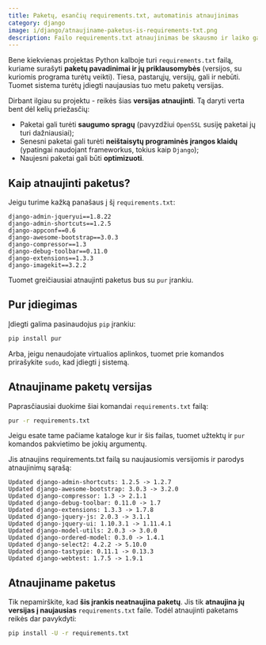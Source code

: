 ```yaml
---
title: Paketų, esančių requirements.txt, automatinis atnaujinimas
category: django
image: i/django/atnaujiname-paketus-is-requirements-txt.png
description: Failo requirements.txt atnaujinimas be skausmo ir laiko gaišimo su Pur komanda. Kaip naudotis ir ką ji gali padėti Python programuotojams.
---
```


Bene kiekvienas projektas Python kalboje turi `requirements.txt` failą, kuriame surašyti **paketų pavadinimai ir jų priklausomybės** (versijos, su kuriomis programa turėtų veikti). Tiesa, pastarųjų, versijų, gali ir nebūti. Tuomet sistema turėtų įdiegti naujausias tuo metu paketų versijas.

Dirbant ilgiau su projektu - reikės šias **versijas atnaujinti**. Tą daryti verta bent dėl kelių priežasčių:

* Paketai gali turėti **saugumo spragų** (pavyzdžiui `OpenSSL` susiję paketai jų turi dažniausiai);
* Senesni paketai gali turėti **neištaisytų programinės įrangos klaidų** (ypatingai naudojant frameworkus, tokius kaip `Django`);
* Naujesni paketai gali būti **optimizuoti**.

## Kaip atnaujinti paketus?

Jeigu turime kažką panašaus į šį `requirements.txt`:

    django-admin-jqueryui==1.8.22
    django-admin-shortcuts==1.2.5
    django-appconf==0.6
    django-awesome-bootstrap==3.0.3
    django-compressor==1.3
    django-debug-toolbar==0.11.0
    django-extensions==1.3.3
    django-imagekit==3.2.2

Tuomet greičiausiai atnaujinti paketus bus su `pur` įrankiu.

## Pur įdiegimas

Įdiegti galima pasinaudojus `pip` įrankiu:

```bash
pip install pur
```

Arba, jeigu nenaudojate virtualios aplinkos, tuomet prie komandos prirašykite `sudo`, kad įdiegti į sistemą.

## Atnaujiname paketų versijas

Paprasčiausiai duokime šiai komandai `requirements.txt` failą:

```bash
pur -r requirements.txt
```

Jeigu esate tame pačiame kataloge kur ir šis failas, tuomet užtektų ir `pur` komandos pakvietimo be jokių argumentų.

Jis atnaujins requirements.txt failą su naujausiomis versijomis ir parodys atnaujinimų sąrašą:

    Updated django-admin-shortcuts: 1.2.5 -> 1.2.7
    Updated django-awesome-bootstrap: 3.0.3 -> 3.2.0
    Updated django-compressor: 1.3 -> 2.1.1
    Updated django-debug-toolbar: 0.11.0 -> 1.7
    Updated django-extensions: 1.3.3 -> 1.7.8
    Updated django-jquery-js: 2.0.3 -> 3.1.1
    Updated django-jquery-ui: 1.10.3.1 -> 1.11.4.1
    Updated django-model-utils: 2.0.3 -> 3.0.0
    Updated django-ordered-model: 0.3.0 -> 1.4.1
    Updated django-select2: 4.2.2 -> 5.10.0
    Updated django-tastypie: 0.11.1 -> 0.13.3
    Updated django-webtest: 1.7.5 -> 1.9.1

## Atnaujiname paketus

Tik nepamirškite, kad **šis įrankis neatnaujina paketų**. Jis tik **atnaujina jų versijas į naujausias** `requirements.txt` faile. Todėl atnaujinti paketams reikės dar pavykdyti:

```bash
pip install -U -r requirements.txt
```
